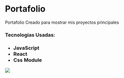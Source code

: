 # Portafolio

<p>Portafolio Creado para mostrar mis proyectos principales</p>

<h3>Tecnologias Usadas:<h3>
  <ul>
    <li>JavaScript</li>
    <li>React</li>
    <li>Css Module</li>
     
  </ul>
  
  <img src="https://i.gyazo.com/1f6cae3224370f41dd523f3791d48ae7.png"/>
  

